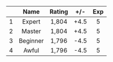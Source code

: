 | |Name|Rating|+/-|Exp|
|-|:--:|:----:|:-:|:-:|
|1|Expert|1,804|+4.5|5|
|2|Master|1,804|+4.5|5|
|3|Beginner|1,796|-4.5|5|
|4|Awful|1,796|-4.5|5|
